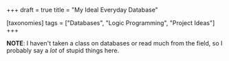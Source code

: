 +++
draft = true
title = "My Ideal Everyday Database"

[taxonomies]
tags = ["Databases", "Logic Programming", "Project Ideas"]
+++

**NOTE**: I haven't taken a class on databases or read much from the field, so I probably say a *lot* of stupid things here.

